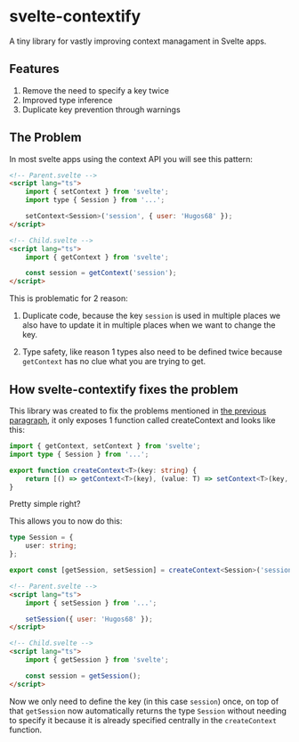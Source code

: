 # svelte-contextify

A tiny library for vastly improving context managament in Svelte apps.

## Features

1. Remove the need to specify a key twice
2. Improved type inference
3. Duplicate key prevention through warnings

## The Problem

In most svelte apps using the context API you will see this pattern:

```html
<!-- Parent.svelte -->
<script lang="ts">
	import { setContext } from 'svelte';
	import type { Session } from '...';

	setContext<Session>('session', { user: 'Hugos68' });
</script>

<!-- Child.svelte -->
<script lang="ts">
	import { getContext } from 'svelte';

	const session = getContext('session');
</script>
```

This is problematic for 2 reason:

1. Duplicate code,
   because the key `session` is used in multiple places we also have to update it in multiple places when we want to change the key.

2. Type safety,
   like reason 1 types also need to be defined twice because `getContext` has no clue what you are trying to get.


## How svelte-contextify fixes the problem

This library was created to fix the problems mentioned in [the previous paragraph](#the-problem), it only exposes 1 function called createContext and looks like this:

```ts
import { getContext, setContext } from 'svelte';
import type { Session } from '...';

export function createContext<T>(key: string) {
	return [() => getContext<T>(key), (value: T) => setContext<T>(key, value)];
}
```

Pretty simple right?

This allows you to now do this:

```ts
type Session = {
	user: string;
};

export const [getSession, setSession] = createContext<Session>('session');
```

```html
<!-- Parent.svelte -->
<script lang="ts">
	import { setSession } from '...';

	setSession({ user: 'Hugos68' });
</script>

<!-- Child.svelte -->
<script lang="ts">
	import { getSession } from 'svelte';

	const session = getSession();
</script>
```

Now we only need to define the key (in this case `session`) once, on top of that `getSession` now automatically returns the type `Session` without needing to specify it because it is already specified centrally in the `createContext` function.
